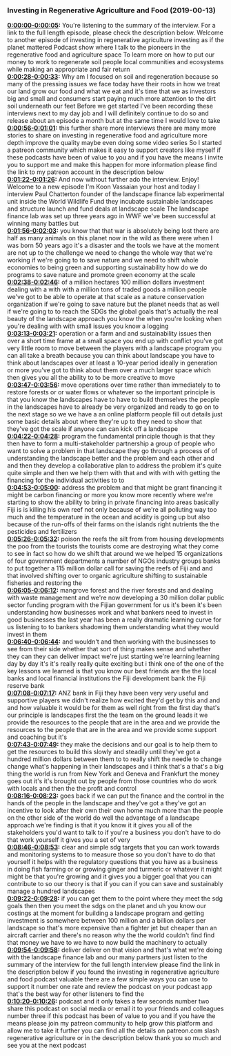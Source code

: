 ### Investing in Regenerative Agriculture and Food  (2019-00-13)
**[0:00:00-0:00:05](https://investinginregenerativeagriculture.com/2019/06/20/paul-chatterton/#t=0:00:00):**  You're listening to the summary of the interview. For a link to the full length episode, please check the description below.  Welcome to another episode of investing in regenerative agriculture investing as if the planet mattered  Podcast show where I talk to the pioneers in the regenerative food and agriculture space  To learn more on how to put our money to work to regenerate soil people local communities and ecosystems  while making an appropriate and fair return  
**[0:00:28-0:00:33](https://investinginregenerativeagriculture.com/2019/06/20/paul-chatterton/#t=0:00:28):**  Why am I focused on soil and regeneration because so many of the pressing issues we face today  have their roots in how we treat our land grow our food and what we eat and it's time that we as investors  big and small and consumers start paying much more attention to the dirt soil underneath our feet  Before we get started I've been recording these interviews next to my day job and I will definitely  continue to do so and release about an episode a month but at the same time I would love to take  
**[0:00:56-0:01:01](https://investinginregenerativeagriculture.com/2019/06/20/paul-chatterton/#t=0:00:56):**  this further share more interviews there are many more stories to share on investing in regenerative  food and agriculture more depth improve the quality maybe even doing some video series  So I started a patreon community which makes it easy to support creators like myself if these  podcasts have been of value to you and if you have the means I invite you to support me and make this  happen for more information please find the link to my patreon account in the description below  
**[0:01:22-0:01:26](https://investinginregenerativeagriculture.com/2019/06/20/paul-chatterton/#t=0:01:22):**  And now without further ado the interview. Enjoy!  Welcome to a new episode I'm Koon Vassaian your host and today I interview Paul Chatterton  founder of the landscape finance lab experimental unit inside the World Wildlife Fund they incubate  sustainable landscapes and structure launch and fund deals at landscape scale  The landscape finance lab was set up three years ago in WWF we've been successful at winning many battles but  
**[0:01:56-0:02:03](https://investinginregenerativeagriculture.com/2019/06/20/paul-chatterton/#t=0:01:56):**  you know that that war is absolutely being lost there are half as many animals on this planet now  in the wild as there were when I was born 50 years ago it's a disaster and the tools we have at the  moment are not up to the challenge we need to change the whole way that we're working if we're  going to to save nature and we need to shift whole economies to being green and supporting  sustainability how do we do programs to save nature and promote green economy at the scale  
**[0:02:38-0:02:46](https://investinginregenerativeagriculture.com/2019/06/20/paul-chatterton/#t=0:02:38):**  of a million hectares 100 million dollars investment dealing with a with with a million tons  of traded goods a million people we've got to be able to operate at that scale as a nature  conservation organization if we're going to save nature but the planet needs that as well if we're  going to to reach the SDGs the global goals that's actually the real beauty of the landscape approach  you know the when you're looking when you're dealing with with small issues you know a logging  
**[0:03:13-0:03:21](https://investinginregenerativeagriculture.com/2019/06/20/paul-chatterton/#t=0:03:13):**  operation or a farm and and sustainability issues then over a short time frame at a small space  you end up with conflict you've got very little room to move between the players with a landscape  program you can all take a breath because you can think about landscape you have to think about  landscapes over at least a 10-year period ideally in generation or more you've got to think about  them over a much larger space which then gives you all the ability to to be more creative to move  
**[0:03:47-0:03:56](https://investinginregenerativeagriculture.com/2019/06/20/paul-chatterton/#t=0:03:47):**  move operations over time rather than immediately to to restore forests or or water flows or whatever  so the important principle is that you know the landscapes have to have to build themselves the  people in the landscapes have to already be very organized and ready to go on to the next stage  so we we have a an online platform people fill out details just some basic details about where  they're up to they need to show that they've got the scale if anyone can can kick off a landscape  
**[0:04:22-0:04:28](https://investinginregenerativeagriculture.com/2019/06/20/paul-chatterton/#t=0:04:22):**  program the fundamental principle though is that they then have to form a multi-stakeholder  partnership a group of people who want to solve a problem in that landscape they go through a  process of of understanding the landscape better and the problem and each other and and then they  develop a collaborative plan to address the problem it's quite quite simple and then we help  them with that and with with with getting the financing for the individual activities to to  
**[0:04:53-0:05:00](https://investinginregenerativeagriculture.com/2019/06/20/paul-chatterton/#t=0:04:53):**  address the problem and that might be grant financing it might be carbon financing or more  you know more recently where we're starting to show the ability to bring in private financing  into areas basically Fiji is is killing his own reef not only because of we're all polluting way  too much and the temperature in the ocean and acidity is going up but also because of the  run-offs of their farms on the islands right nutrients the the pesticides and fertilizers  
**[0:05:26-0:05:32](https://investinginregenerativeagriculture.com/2019/06/20/paul-chatterton/#t=0:05:26):**  poison the reefs the silt from from housing developments the poo from the tourists the  tourists come are destroying what they come to see in fact so how do we shift that around we  we helped 15 organizations of four government departments a number of NGOs industry groups  banks to put together a 115 million dollar call for saving the reefs of Fiji and and that involved  shifting over to organic agriculture shifting to sustainable fisheries and restoring the  
**[0:06:05-0:06:12](https://investinginregenerativeagriculture.com/2019/06/20/paul-chatterton/#t=0:06:05):**  mangrove forest and the river forests and and dealing with waste management and we're now  developing a 30 million dollar public sector funding program with the Fijian government  for us it's been it's been understanding how businesses work and what bankers need  to invest in good businesses the last year has been a really dramatic learning curve for us  listening to to bankers shadowing them understanding what they would invest in them  
**[0:06:40-0:06:44](https://investinginregenerativeagriculture.com/2019/06/20/paul-chatterton/#t=0:06:40):**  and wouldn't and then working with the businesses to see from their side  whether that sort of thing makes sense and whether they can they can deliver impact  we're just starting we're learning learning day by day it's it's really really quite exciting  but i think one of the one of the key lessons we learned is that you know our best friends are the  the local banks and local financial institutions the Fiji development bank the Fiji reserve bank  
**[0:07:08-0:07:17](https://investinginregenerativeagriculture.com/2019/06/20/paul-chatterton/#t=0:07:08):**  ANZ bank in Fiji they have been very very useful and supportive players we didn't realize how  excited they'd get by this and and and how valuable it would be for them as well  right from the first day that's our principle is landscapes first the the team on the ground  leads it we provide the resources to the people that are in the area and we provide the resources  to the people that are in the area and we provide some support and coaching but it's  
**[0:07:43-0:07:49](https://investinginregenerativeagriculture.com/2019/06/20/paul-chatterton/#t=0:07:43):**  they make the decisions and our goal is to help them to get the resources to build this slowly  and steadily until they've got a hundred million dollars between them to to really shift the needle  to change change what's happening in their landscapes and i think that's a that's a big  thing the world is run from New York and Geneva and Frankfurt the money goes out it's it's brought  out by people from those countries who do work with locals and then the the profit and control  
**[0:08:16-0:08:23](https://investinginregenerativeagriculture.com/2019/06/20/paul-chatterton/#t=0:08:16):**  goes back if we can put the finance and the control in the hands of the people in the  landscape and they've got a they've got an incentive to look after their own their own home  much more than the people on the other side of the world do well the advantage of a landscape  approach we're finding is that it you know it it gives you all of the stakeholders you'd want to  talk to if you're a business you don't have to do that work yourself it gives you a set of very  
**[0:08:46-0:08:53](https://investinginregenerativeagriculture.com/2019/06/20/paul-chatterton/#t=0:08:46):**  clear and simple sdg targets that you can work towards and monitoring systems to to measure those  so you don't have to do that yourself it helps with the regulatory questions that you have as  a business in doing fish farming or or growing ginger and turmeric or whatever it might might  be that you're growing and it gives you a bigger goal that you can contribute to  so our theory is that if you can if you can save and sustainably manage a hundred landscapes  
**[0:09:22-0:09:28](https://investinginregenerativeagriculture.com/2019/06/20/paul-chatterton/#t=0:09:22):**  if you can get them to the point where they meet the sdg goals then then you meet the sdgs on the  planet and uh you know our costings at the moment for building a landscape program and getting  investment is somewhere between 100 million and a billion dollars per landscape so that's more  expensive than a fighter jet but cheaper than an aircraft carrier and there's no reason why the  the world couldn't find find that money we have to we have to now build the machinery to actually  
**[0:09:54-0:09:58](https://investinginregenerativeagriculture.com/2019/06/20/paul-chatterton/#t=0:09:54):**  deliver deliver on that vision and that's what we're doing with the landscape finance lab  and our many partners just listen to the summary of the interview for the full length interview  please find the link in the description below if you found the investing in regenerative agriculture  and food podcast valuable there are a few simple ways you can use to support it number one rate  and review the podcast on your podcast app that's the best way for other listeners to find the  
**[0:10:20-0:10:26](https://investinginregenerativeagriculture.com/2019/06/20/paul-chatterton/#t=0:10:20):**  podcast and it only takes a few seconds number two share this podcast on social media or email it to  your friends and colleagues number three if this podcast has been of value to you and if you have  the means please join my patreon community to help grow this platform and allow me to take it further  you can find all the details on patreon.com slash regenerative agriculture or in the description  below thank you so much and see you at the next podcast  